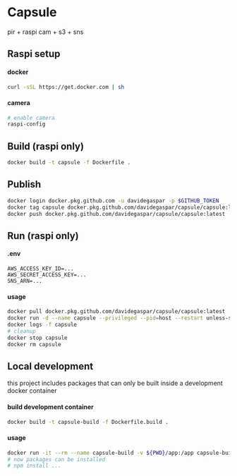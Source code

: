 # Capsule

pir + raspi cam + s3 + sns

## Raspi setup

#### docker
```sh
curl -sSL https://get.docker.com | sh
```

#### camera
```sh
# enable camera
raspi-config
```

## Build (raspi only)

```sh
docker build -t capsule -f Dockerfile .
```

## Publish
```sh
docker login docker.pkg.github.com -u davidegaspar -p $GITHUB_TOKEN
docker tag capsule docker.pkg.github.com/davidegaspar/capsule/capsule:latest
docker push docker.pkg.github.com/davidegaspar/capsule/capsule:latest
```

## Run (raspi only)

#### .env
```
AWS_ACCESS_KEY_ID=...
AWS_SECRET_ACCESS_KEY=...
SNS_ARN=...
```

#### usage
```sh
docker pull docker.pkg.github.com/davidegaspar/capsule/capsule:latest
docker run -d --name capsule --privileged --pid=host --restart unless-stopped --env-file .env capsule
docker logs -f capsule
# cleanup
docker stop capsule
docker rm capsule
```

## Local development

this project includes packages that can only be built inside a development docker container

#### build development container
```sh
docker build -t capsule-build -f Dockerfile.build .
```

#### usage
```sh
docker run -it --rm --name capsule-build -v ${PWD}/app:/app capsule-build /bin/sh
# now packages can be installed
# npm install ...
```

